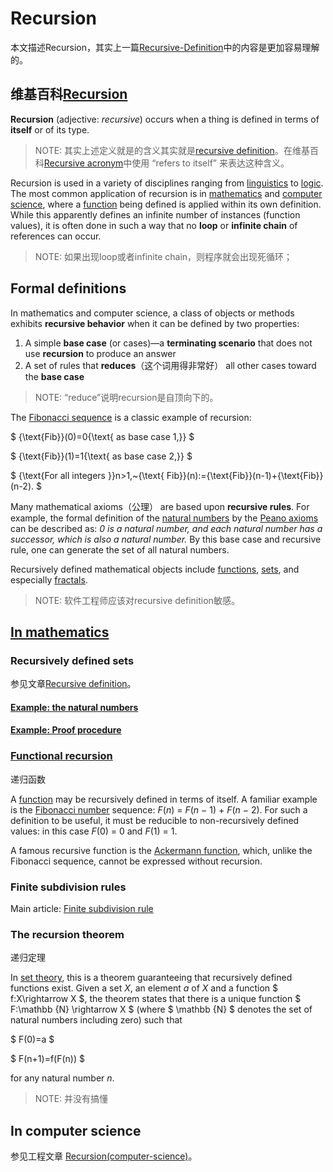 # Recursion

本文描述Recursion，其实上一篇[Recursive-Definition](./Recursive-Definition.md)中的内容是更加容易理解的。

## 维基百科[Recursion](https://en.wikipedia.org/wiki/Recursion)

**Recursion** (adjective: *recursive*) occurs when a thing is defined in terms of **itself** or of its type. 

> NOTE: 其实上述定义就是的含义其实就是[recursive definition](./Recursive-Definition.md)。在维基百科[Recursive acronym](https://en.wikipedia.org/wiki/Recursive_acronym)中使用 “refers to itself” 来表达这种含义。

Recursion is used in a variety of disciplines ranging from [linguistics](https://en.wikipedia.org/wiki/Linguistics) to [logic](https://en.wikipedia.org/wiki/Logic). The most common application of recursion is in [mathematics](https://en.wikipedia.org/wiki/Mathematics) and [computer science](https://en.wikipedia.org/wiki/Computer_science), where a [function](https://en.wikipedia.org/wiki/Function_(mathematics)) being defined is applied within its own definition. While this apparently defines an infinite number of instances (function values), it is often done in such a way that no **loop** or **infinite chain** of references can occur.

> NOTE: 如果出现loop或者infinite chain，则程序就会出现死循环；

## Formal definitions

In mathematics and computer science, a class of objects or methods exhibits **recursive behavior** when it can be defined by two properties:

1. A simple **base case** (or cases)—a **terminating scenario** that does not use **recursion** to produce an answer
2. A set of rules that **reduces**（这个词用得非常好） all other cases toward the **base case**

> NOTE: “reduce”说明recursion是自顶向下的。



The [Fibonacci sequence](https://en.wikipedia.org/wiki/Fibonacci_sequence) is a classic example of recursion:

$ {\text{Fib}}(0)=0{\text{ as base case 1,}} $

$ {\text{Fib}}(1)=1{\text{ as base case 2,}} $

$ {\text{For all integers }}n>1,~{\text{ Fib}}(n):={\text{Fib}}(n-1)+{\text{Fib}}(n-2). $



Many mathematical axioms（公理） are based upon **recursive rules**. For example, the formal definition of the [natural numbers](https://en.wikipedia.org/wiki/Natural_number) by the [Peano axioms](https://en.wikipedia.org/wiki/Peano_axioms) can be described as: *0 is a natural number, and each natural number has a successor, which is also a natural number.* By this base case and recursive rule, one can generate the set of all natural numbers.

Recursively defined mathematical objects include [functions](https://en.wikipedia.org/wiki/Function_(mathematics)), [sets](https://en.wikipedia.org/wiki/Set_(mathematics)), and especially [fractals](https://en.wikipedia.org/wiki/Fractal).

> NOTE: 软件工程师应该对recursive definition敏感。

## [In mathematics](https://en.wikipedia.org/wiki/Recursion#In_mathematics)



### Recursively defined sets

参见文章[Recursive definition](./Recursive-Definition.md)。

#### [Example: the natural numbers](https://en.wikipedia.org/wiki/Recursion#Example:_the_natural_numbers)

#### [Example: Proof procedure](https://en.wikipedia.org/wiki/Recursion#Example:_Proof_procedure)



### [Functional recursion](https://en.wikipedia.org/wiki/Recursion#Functional_recursion)

递归函数

A [function](https://en.wikipedia.org/wiki/Function_(mathematics)) may be recursively defined in terms of itself. A familiar example is the [Fibonacci number](https://en.wikipedia.org/wiki/Fibonacci_number) sequence: *F*(*n*) = *F*(*n* − 1) + *F*(*n* − 2). For such a definition to be useful, it must be reducible to non-recursively defined values: in this case *F*(0) = 0 and *F*(1) = 1.

A famous recursive function is the [Ackermann function](https://en.wikipedia.org/wiki/Ackermann_function), which, unlike the Fibonacci sequence, cannot be expressed without recursion.



### Finite subdivision rules

Main article: [Finite subdivision rule](https://en.wikipedia.org/wiki/Finite_subdivision_rule)



### The recursion theorem

 递归定理

In [set theory](https://en.wikipedia.org/wiki/Set_theory), this is a theorem guaranteeing that recursively defined functions exist. Given a set *X*, an element *a* of *X* and a function $ f:X\rightarrow X $, the theorem states that there is a unique function $ F:\mathbb {N} \rightarrow X $ (where $ \mathbb {N} $ denotes the set of natural numbers including zero) such that

$ F(0)=a $

$ F(n+1)=f(F(n)) $

for any natural number *n*.

> NOTE: 并没有搞懂



## In computer science

参见工程文章 [Recursion(computer-science)](./Recursion(computer-science))。




